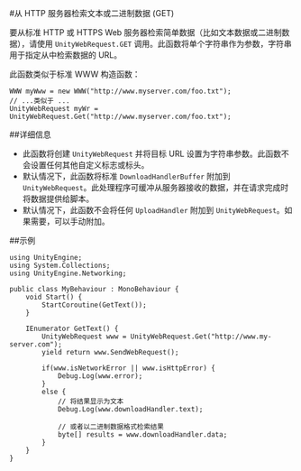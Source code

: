 #从 HTTP 服务器检索文本或二进制数据 (GET)

要从标准 HTTP 或 HTTPS Web 服务器检索简单数据（比如文本数据或二进制数据），请使用 `UnityWebRequest.GET` 调用。此函数将单个字符串作为参数，字符串用于指定从中检索数据的 URL。

此函数类似于标准 WWW 构造函数：

````
WWW myWww = new WWW("http://www.myserver.com/foo.txt");
// ...类似于 ...
UnityWebRequest myWr = UnityWebRequest.Get("http://www.myserver.com/foo.txt");
````

##详细信息

* 此函数将创建 ``UnityWebRequest`` 并将目标 URL 设置为字符串参数。此函数不会设置任何其他自定义标志或标头。
* 默认情况下，此函数将标准 ``DownloadHandlerBuffer`` 附加到 ``UnityWebRequest``。此处理程序可缓冲从服务器接收的数据，并在请求完成时将数据提供给脚本。
* 默认情况下，此函数不会将任何 ``UploadHandler`` 附加到 ``UnityWebRequest``。如果需要，可以手动附加。

##示例

````
using UnityEngine;
using System.Collections;
using UnityEngine.Networking;
 
public class MyBehaviour : MonoBehaviour {
    void Start() {
        StartCoroutine(GetText());
    }
 
    IEnumerator GetText() {
        UnityWebRequest www = UnityWebRequest.Get("http://www.my-server.com");
        yield return www.SendWebRequest();
 
        if(www.isNetworkError || www.isHttpError) {
            Debug.Log(www.error);
        }
        else {
            // 将结果显示为文本
            Debug.Log(www.downloadHandler.text);
 
            // 或者以二进制数据格式检索结果
            byte[] results = www.downloadHandler.data;
        }
    }
}
````
